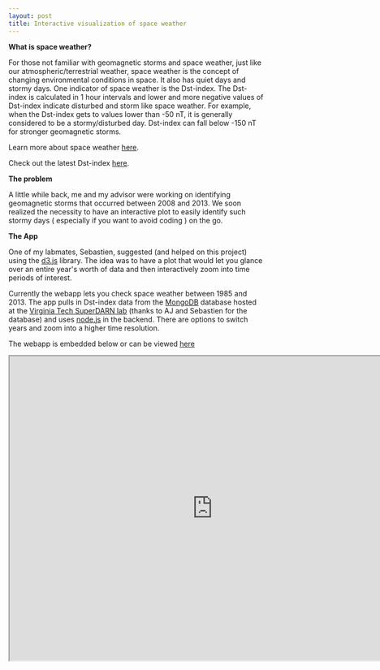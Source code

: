 ```yaml
---
layout: post
title: Interactive visualization of space weather
---
```


<strong> What is space weather? </strong>

For those not familiar with geomagnetic storms and space weather, just like our atmospheric/terrestrial weather, space weather is the concept of changing environmental conditions in space. It also has quiet days and stormy days. One indicator of space weather is the Dst-index. The Dst-index is calculated in 1 hour intervals and lower and more negative values of Dst-index indicate disturbed and storm like space weather. For example, when the Dst-index gets to values lower than -50 nT, it is generally considered to be a stormy/disturbed day. Dst-index can fall below -150 nT for stronger geomagnetic storms.

Learn more about space weather [here](http://soho.nascom.nasa.gov/spaceweather/).

Check out the latest Dst-index [here](http://wdc.kugi.kyoto-u.ac.jp/dst_realtime/presentmonth/index.html).

<strong> The problem </strong>

A little while back, me and my advisor were working on identifying geomagnetic storms that occurred between 2008 and 2013. We soon realized the necessity to have an interactive plot to easily identify such stormy days ( especially if you want to avoid coding ) on the go.

<strong> The App </strong>

One of my labmates, Sebastien, suggested (and helped on this project) using the [d3.js](http://d3js.org/) library. The idea was to have a plot that would let you glance over an entire year's worth of data and then interactively zoom into time periods of interest. 

Currently the webapp lets you check space weather between 1985 and 2013. The app pulls in Dst-index data from the [MongoDB](http://www.mongodb.org/) database hosted at the [Virginia Tech SuperDARN lab](http://vt.superdarn.org/tiki-index.php) (thanks to AJ and Sebastien for the database) and uses [node.js](http://nodejs.org/) in the backend. There are options to switch years and zoom into a higher time resolution.

The webapp is embedded below or can be viewed [here](http://d3spaceweather.herokuapp.com/)

<iframe src="http://d3spaceweather.herokuapp.com/" marginwidth="0" marginheight="0" width="800" height="600"></iframe>